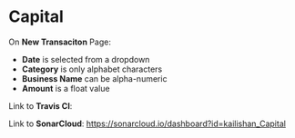 # Capital

On **New Transaciton** Page: <br>
   * **Date** is selected from a dropdown<br>
   * **Category** is only alphabet characters<br>
   * **Business Name** can be alpha-numeric<br>
   * **Amount** is a float value<br>



Link to **Travis CI**:



Link to **SonarCloud**:
https://sonarcloud.io/dashboard?id=kailishan_Capital









